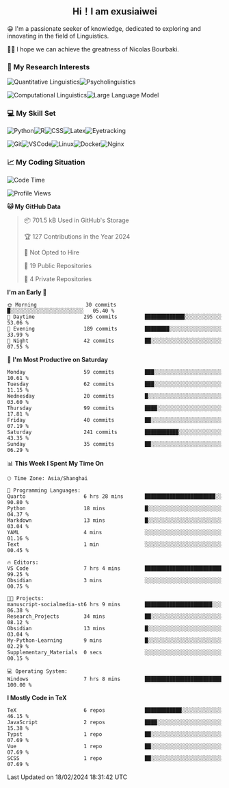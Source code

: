   

## <div align="center">Hi！I am exusiaiwei</div>  

😀 I'm a passionate seeker of knowledge, dedicated to exploring and innovating in the field of Linguistics.

🙋‍♂️ I hope we can achieve the greatness of Nicolas Bourbaki.

### 🔬 My Research Interests  

![Quantitative Linguistics](https://img.shields.io/badge/Quantitative%20Linguistics-%230072CC.svg?&style=for-the-badge&logo=appveyor&logoColor=white)![Psycholinguistics](https://img.shields.io/badge/Psycholinguistics-%2301a3a1.svg?&style=for-the-badge&logo=AWS%20Amplify&logoColor=white)

![Computational Linguistics](https://img.shields.io/badge/Computational%20Linguistics-%231877F2.svg?&style=for-the-badge&logo=Markdown&logoColor=white)![Large Language Model](https://img.shields.io/badge/Large%20Language%20Model-%23F76300.svg?&style=for-the-badge&logo=Android&logoColor=white)

### 💻 My Skill Set

![Python](https://img.shields.io/badge/Python-%2314354C.svg?style=for-the-badge&logo=python&logoColor=white&color=2AB3E3)![R](https://img.shields.io/badge/-R-276DC3?style=for-the-badge&logo=r&logoColor=white)![CSS](https://img.shields.io/badge/-CSS-1572B6?style=for-the-badge&logo=css3&logoColor=white)![Latex](https://img.shields.io/badge/-Latex-008080?style=for-the-badge&logo=latex&logoColor=white)![Eyetracking](https://img.shields.io/badge/Eyetracking-%230078D6?style=for-the-badge&logo=SearXNG&logoColor=#3050FF)

![Git](https://img.shields.io/badge/-Git-F05032?style=for-the-badge&logo=git&logoColor=white)![VSCode](https://img.shields.io/badge/-VSCode-007ACC?style=for-the-badge&logo=visual-studio-code&logoColor=white)![Linux](https://img.shields.io/badge/-Linux-FCC624?style=for-the-badge&logo=linux&logoColor=black)![Docker](https://img.shields.io/badge/-Docker-2496ED?style=for-the-badge&logo=docker&logoColor=white)![Nginx](https://img.shields.io/badge/-Nginx-009639?style=for-the-badge&logo=nginx&logoColor=white)

### 📈 My Coding Situation

<!--START_SECTION:waka-->
![Code Time](http://img.shields.io/badge/Code%20Time-38%20hrs%2045%20mins-blue)

![Profile Views](http://img.shields.io/badge/Profile%20Views-0-blue)

**🐱 My GitHub Data** 

> 📦 701.5 kB Used in GitHub's Storage 
 > 
> 🏆 127 Contributions in the Year 2024
 > 
> 🚫 Not Opted to Hire
 > 
> 📜 19 Public Repositories 
 > 
> 🔑 4 Private Repositories 
 > 
**I'm an Early 🐤** 

```text
🌞 Morning                30 commits          █░░░░░░░░░░░░░░░░░░░░░░░░   05.40 % 
🌆 Daytime                295 commits         █████████████░░░░░░░░░░░░   53.06 % 
🌃 Evening                189 commits         ████████░░░░░░░░░░░░░░░░░   33.99 % 
🌙 Night                  42 commits          ██░░░░░░░░░░░░░░░░░░░░░░░   07.55 % 
```
📅 **I'm Most Productive on Saturday** 

```text
Monday                   59 commits          ███░░░░░░░░░░░░░░░░░░░░░░   10.61 % 
Tuesday                  62 commits          ███░░░░░░░░░░░░░░░░░░░░░░   11.15 % 
Wednesday                20 commits          █░░░░░░░░░░░░░░░░░░░░░░░░   03.60 % 
Thursday                 99 commits          ████░░░░░░░░░░░░░░░░░░░░░   17.81 % 
Friday                   40 commits          ██░░░░░░░░░░░░░░░░░░░░░░░   07.19 % 
Saturday                 241 commits         ███████████░░░░░░░░░░░░░░   43.35 % 
Sunday                   35 commits          ██░░░░░░░░░░░░░░░░░░░░░░░   06.29 % 
```


📊 **This Week I Spent My Time On** 

```text
🕑︎ Time Zone: Asia/Shanghai

💬 Programming Languages: 
Quarto                   6 hrs 28 mins       ███████████████████████░░   90.80 % 
Python                   18 mins             █░░░░░░░░░░░░░░░░░░░░░░░░   04.37 % 
Markdown                 13 mins             █░░░░░░░░░░░░░░░░░░░░░░░░   03.04 % 
YAML                     4 mins              ░░░░░░░░░░░░░░░░░░░░░░░░░   01.16 % 
Text                     1 min               ░░░░░░░░░░░░░░░░░░░░░░░░░   00.45 % 

🔥 Editors: 
VS Code                  7 hrs 4 mins        █████████████████████████   99.25 % 
Obsidian                 3 mins              ░░░░░░░░░░░░░░░░░░░░░░░░░   00.75 % 

🐱‍💻 Projects: 
manuscript-socialmedia-st6 hrs 9 mins        ██████████████████████░░░   86.38 % 
Research_Projects        34 mins             ██░░░░░░░░░░░░░░░░░░░░░░░   08.12 % 
Obsidian                 13 mins             █░░░░░░░░░░░░░░░░░░░░░░░░   03.04 % 
My-Python-Learning       9 mins              █░░░░░░░░░░░░░░░░░░░░░░░░   02.29 % 
Supplementary_Materials  0 secs              ░░░░░░░░░░░░░░░░░░░░░░░░░   00.15 % 

💻 Operating System: 
Windows                  7 hrs 8 mins        █████████████████████████   100.00 % 
```

**I Mostly Code in TeX** 

```text
TeX                      6 repos             ████████████░░░░░░░░░░░░░   46.15 % 
JavaScript               2 repos             ████░░░░░░░░░░░░░░░░░░░░░   15.38 % 
Typst                    1 repo              ██░░░░░░░░░░░░░░░░░░░░░░░   07.69 % 
Vue                      1 repo              ██░░░░░░░░░░░░░░░░░░░░░░░   07.69 % 
SCSS                     1 repo              ██░░░░░░░░░░░░░░░░░░░░░░░   07.69 % 
```




 Last Updated on 18/02/2024 18:31:42 UTC
<!--END_SECTION:waka-->
